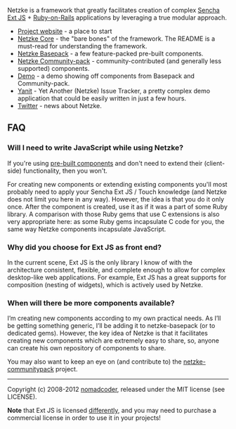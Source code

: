 Netzke is a framework that greatly facilitates creation of complex [Sencha Ext JS](http://www.sencha.com/products/extjs/) + [Ruby-on-Rails](http://rubyonrails.org/) applications by leveraging a true modular approach.

* [Project website](http://netzke.org) - a place to start
* [Netzke Core](https://github.com/netzke/netzke-core) - the "bare bones" of the framework. The README is a must-read for understanding the framework.
* [Netzke Basepack](https://github.com/netzke/netzke-basepack) - a few feature-packed pre-built components.
* [Netzke Community-pack](https://github.com/netzke/netzke-communitypack) - community-contributed (and generally less supported) components.
* [Demo](http://netzke-demo.herokuapp.com) - a demo showing off components from Basepack and Community-pack.
* [Yanit](http://yanit.heroku.com) - Yet Another (Netzke) Issue Tracker, a pretty complex demo application that could be easily written in just a few hours.
* [Twitter](https://twitter.com/netzke) - news about Netzke.

## FAQ

### Will I need to write JavaScript while using Netzke?

If you're using [pre-built components](https://github.com/nomadcoder/netzke-basepack) and don't need to extend their (client-side) functionality, then you won't.

For creating new components or extending existing components you'll most probably need to apply your Sencha Ext JS / Touch knowledge (and Netzke does not limit you here in any way). However, the idea is that you do it only once. After the component is created, use it as if it was a part of some Ruby library. A comparison with those Ruby gems that use C extensions is also very appropriate here: as some Ruby gems incapsulate C code for you, the same way Netzke components incapsulate JavaScript.

### Why did you choose for Ext JS as front end?

In the current scene, Ext JS is the only library I know of with the architecture consistent, flexible, and complete enough to allow for complex desktop-like web applications. For example, Ext JS has a great supports for composition (nesting of widgets), which is actively used by Netzke.

### When will there be more components available?

I’m creating new components according to my own practical needs. As I’ll be getting something generic, I’ll be adding it to netzke-basepack (or to dedicated gems). However, the key idea of Netzke is that it facilitates creating new components which are extremely easy to share, so, anyone can create his own repository of components to share.

You may also want to keep an eye on (and contribute to) the [netzke-communitypack](https://github.com/nomadcoder/netzke-communitypack) project.

---
Copyright (c) 2008-2012 [nomadcoder](https://twitter.com/nomadcoder), released under the MIT license (see LICENSE).

**Note** that Ext JS is licensed [differently](http://www.sencha.com/products/extjs/license/), and you may need to purchase a commercial license in order to use it in your projects!

